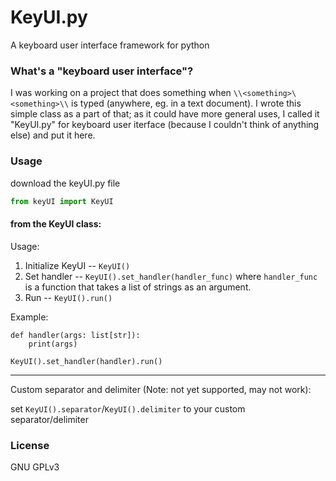 # KeyUI.py
A keyboard user interface framework for python

### What's a "keyboard user interface"?
I was working on a project that does something when `\\<something>\<something>\\` is typed (anywhere, eg. in a text document). I wrote this simple class as a part of that; as it could have more general uses, I called it "KeyUI.py" for keyboard user iterface (because I couldn't think of anything else) and put it here.

### Usage
download the keyUI.py file

```python
from keyUI import KeyUI
```


#### from the KeyUI class:
Usage:
1. Initialize KeyUI -- `KeyUI()`
2. Set handler -- `KeyUI().set_handler(handler_func)` where `handler_func` is a function that takes a list of strings as an argument.
3. Run -- `KeyUI().run()`

Example:
```
def handler(args: list[str]):
    print(args)

KeyUI().set_handler(handler).run()
```

---

Custom separator and delimiter (Note: not yet supported, may not work):

set `KeyUI().separator`/`KeyUI().delimiter` to your custom separator/delimiter



### License
GNU GPLv3